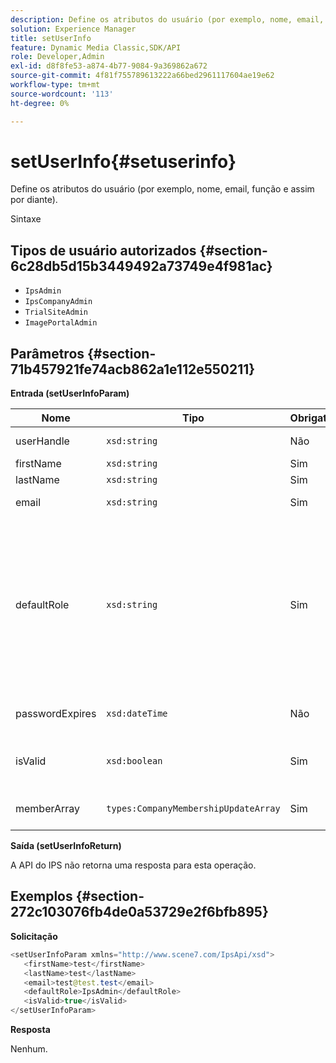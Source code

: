 ```yaml
---
description: Define os atributos do usuário (por exemplo, nome, email, função e assim por diante).
solution: Experience Manager
title: setUserInfo
feature: Dynamic Media Classic,SDK/API
role: Developer,Admin
exl-id: d8f8fe53-a874-4b77-9084-9a369862a672
source-git-commit: 4f81f755789613222a66bed2961117604ae19e62
workflow-type: tm+mt
source-wordcount: '113'
ht-degree: 0%

---
```


# setUserInfo{#setuserinfo}

Define os atributos do usuário (por exemplo, nome, email, função e assim por diante).

Sintaxe

## Tipos de usuário autorizados {#section-6c28db5d15b3449492a73749e4f981ac}

* `IpsAdmin`
* `IpsCompanyAdmin`
* `TrialSiteAdmin`
* `ImagePortalAdmin`

## Parâmetros {#section-71b457921fe74acb862a1e112e550211}

**Entrada (setUserInfoParam)**

| Nome | Tipo | Obrigatório | Descrição |
|---|---|---|---|
| userHandle | `xsd:string` | Não | Identificador de usuário. |
| firstName | `xsd:string` | Sim | Nome. |
| lastName | `xsd:string` | Sim | Sobrenome. |
| email | `xsd:string` | Sim | Email do usuário. |
| defaultRole | `xsd:string` | Sim | Define a função de um usuário em cada empresa à qual ele pertence. No entanto, observe que a função `IpsAdmin` substitui outras configurações por empresa. |
| passwordExpires | `xsd:dateTime` | Não | Defina a data de expiração da senha do. |
| isValid | `xsd:boolean` | Sim | Determina se o usuário é um usuário de IPS válido. |
| memberArray | `types:CompanyMembershipUpdateArray` | Sim | Uma matriz de manipuladores de empresa. |

**Saída (setUserInfoReturn)**

A API do IPS não retorna uma resposta para esta operação.

## Exemplos {#section-272c103076fb4de0a53729e2f6bfb895}

**Solicitação**

```java
<setUserInfoParam xmlns="http://www.scene7.com/IpsApi/xsd">
   <firstName>test</firstName>
   <lastName>test</lastName>
   <email>test@test.test</email>
   <defaultRole>IpsAdmin</defaultRole>
   <isValid>true</isValid>
</setUserInfoParam>
```

**Resposta**

Nenhum.
